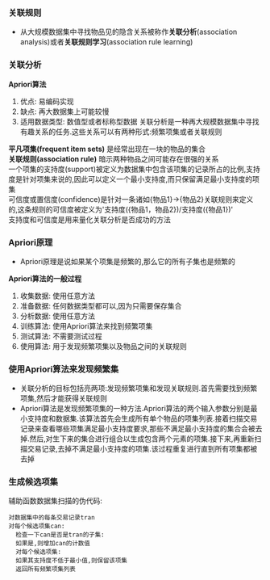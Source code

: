 ### 关联规则
- 从大规模数据集中寻找物品见的隐含关系被称作**关联分析**(association analysis)或者**关联规则学习**(association rule learning)
### 关联分析
**Apriori算法**
1. 优点: 易编码实现
2. 缺点: 再大数据集上可能较慢
3. 适用数据类型: 数值型或者标称型数据
  关联分析是一种再大规模数据集中寻找有趣关系的任务.这些关系可以有两种形式:频繁项集或者关联规则

**平凡项集(frequent item sets)** 是经常出现在一块的物品的集合\
**关联规则(association rule)** 暗示两种物品之间可能存在很强的关系\
一个项集的支持度(support)被定义为数据集中包含该项集的记录所占的比例,支持度是针对项集来说的,因此可以定义一个最小支持度,而只保留满足最小支持度的项集\
可信度或置信度(confidence)是针对一条诸如{物品1}$\rightarrow${物品2}关联规则来定义的,这条规则的可信度被定义为'支持度({物品1，物品2})/支持度({物品1})'\
支持度和可信度是用来量化关联分析是否成功的方法
### Apriori原理
- Apriori原理是说如果某个项集是频繁的,那么它的所有子集也是频繁的

**Apriori算法的一般过程**
1. 收集数据: 使用任意方法
2. 准备数据: 任何数据类型都可以,因为只需要保存集合
3. 分析数据: 使用任意方法
4. 训练算法: 使用Apriori算法来找到频繁项集
5. 测试算法: 不需要测试过程
6. 使用算法: 用于发现频繁项集以及物品之间的关联规则

### 使用Apriori算法来发现频繁集
- 关联分析的目标包括亮两项:发现频繁项集和发现关联规则.首先需要找到频繁项集,然后才能获得关联规则
- Apriori算法是发现频繁项集的一种方法.Apriori算法的两个输入参数分别是最小支持度和数据集.该算法首先会生成所有单个物品的项集列表.接着扫描交易记录来查看哪些项集满足最小支持度要求,那些不满足最小支持度的集合会被去掉.然后,对生下来的集合进行组合以生成包含两个元素的项集.接下来,再重新扫描交易记录,去掉不满足最小支持度的项集.该过程重复进行直到所有项集都被去掉
### 生成候选项集
辅助函数数据集扫描的伪代码:

    对数据集中的每条交易记录tran
    对每个候选项集can:
      检查一下can是否是tran的子集:
      如果是,则增加can的计数值
      对每个候选项集:
      如果其支持度不低于最小值,则保留该项集
      返回所有频繁项集列表